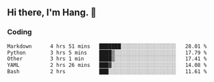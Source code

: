 ## Hi there, I'm Hang. 👋

### Coding

<!--START_SECTION:waka-->

```txt
Markdown      4 hrs 51 mins   ███████░░░░░░░░░░░░░░░░░░   28.01 %
Python        3 hrs 5 mins    ████▒░░░░░░░░░░░░░░░░░░░░   17.79 %
Other         3 hrs 1 min     ████▒░░░░░░░░░░░░░░░░░░░░   17.41 %
YAML          2 hrs 26 mins   ███▓░░░░░░░░░░░░░░░░░░░░░   14.08 %
Bash          2 hrs           ███░░░░░░░░░░░░░░░░░░░░░░   11.61 %
```

<!--END_SECTION:waka-->
